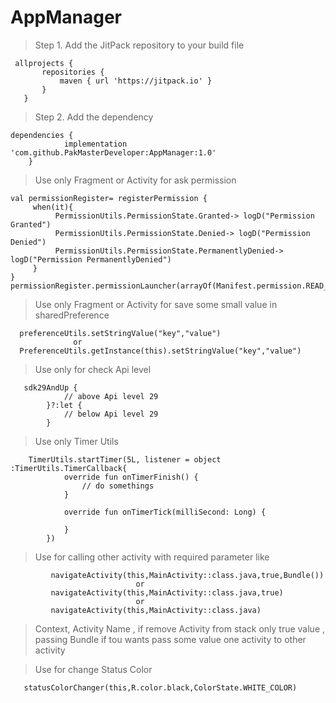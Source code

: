 # AppManager
> Step 1. Add the JitPack repository to your build file
 ``` Project Gradle
  allprojects {
		repositories {
			maven { url 'https://jitpack.io' }
		}
	}
 ```
> Step 2. Add the dependency
``` Module Gradle
dependencies {
	        implementation 'com.github.PakMasterDeveloper:AppManager:1.0'
	}
```

> Use only Fragment or Activity for ask permission

```
val permissionRegister= registerPermission {
     when(it){
          PermissionUtils.PermissionState.Granted-> logD("Permission Granted")
          PermissionUtils.PermissionState.Denied-> logD("Permission Denied")
          PermissionUtils.PermissionState.PermanentlyDenied-> logD("Permission PermanentlyDenied")
     }
}
permissionRegister.permissionLauncher(arrayOf(Manifest.permission.READ_EXTERNAL_STORAGE))

```

> Use only Fragment or Activity for save some small value in sharedPreference

```
  preferenceUtils.setStringValue("key","value")
              or 
  PreferenceUtils.getInstance(this).setStringValue("key","value")

```

> Use only for check Api level 

```
   sdk29AndUp { 
            // above Api level 29 
        }?:let { 
            // below Api level 29
        }

```

> Use only Timer Utils 

```
    TimerUtils.startTimer(5L, listener = object :TimerUtils.TimerCallback{
            override fun onTimerFinish() {
                // do somethings
            }

            override fun onTimerTick(milliSecond: Long) {
                
            }
        })

```
> Use for calling other activity with required parameter like 
```
         navigateActivity(this,MainActivity::class.java,true,Bundle())
                            or
         navigateActivity(this,MainActivity::class.java,true)
                            or
         navigateActivity(this,MainActivity::class.java)
```
> Context, Activity Name , if remove Activity from stack only true value , passing Bundle if tou wants pass some value one activity to other activity 

>Use for change Status Color 

```
   statusColorChanger(this,R.color.black,ColorState.WHITE_COLOR)

```
